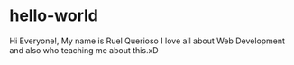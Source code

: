 # hello-world


 Hi Everyone!,
        My name is Ruel Querioso I love all about Web Development and also
        who teaching me about this.xD
